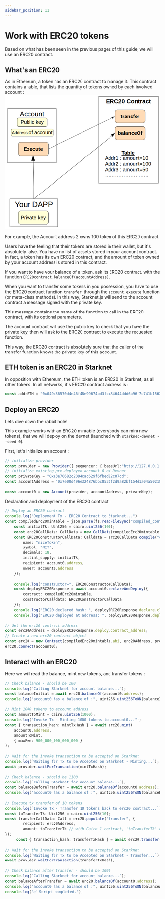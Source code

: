 ```yaml
---
sidebar_position: 11
---
```


# Work with ERC20 tokens

Based on what has been seen in the previous pages of this guide, we will use an ERC20 contract.

## What's an ERC20

As in Ethereum, a token has an ERC20 contract to manage it. This contract contains a table, that lists the quantity of tokens owned by each involved account :
![](./pictures/ERC20.png)

For example, the Account address 2 owns 100 token of this ERC20 contract.

Users have the feeling that their tokens are stored in their wallet, but it's absolutely false. You have no list of assets stored in your account contract. In fact, a token has its own ERC20 contract, and the amount of token owned by your account address is stored in this contract.

If you want to have your balance of a token, ask its ERC20 contract, with the function `ERC20contract.balanceOf(accountAddress)`.

When you want to transfer some tokens in you possession, you have to use the ERC20 contract function `transfer`, through the `account.execute` function (or meta-class methods). In this way, Starknet.js will send to the account contract a message signed with the private key.

This message contains the name of the function to call in the ERC20 contract, with its optional parameters.

The account contract will use the public key to check that you have the private key, then will ask to the ERC20 contract to execute the requested function.

This way, the ERC20 contract is absolutely sure that the caller of the transfer function knows the private key of this account.

## ETH token is an ERC20 in Starknet

In opposition with Ethereum, the ETH token is an ERC20 in Starknet, as all other tokens. In all networks, it's ERC20 contract address is :

```typescript
const addrETH = "0x049d36570d4e46f48e99674bd3fcc84644ddd6b96f7c741b1562b82f9e004dc7";
```

## Deploy an ERC20

Lets dive down the rabbit hole!

This example works with an ERC20 mintable (everybody can mint new tokens), that we will deploy on the devnet (launched with `starknet-devnet --seed 0`).

First, let's initialize an account :

```typescript
// initialize provider
const provider = new Provider({ sequencer: { baseUrl:"http://127.0.0.1:5050"  } });
// initialize existing pre-deployed account 0 of Devnet
const privateKey = "0xe3e70682c2094cac629f6fbed82c07cd";
const accountAddress = "0x7e00d496e324876bbc8531f2d9a82bf154d1a04a50218ee74cdd372f75a551a";

const account0 = new Account(provider, accountAddress, privateKey);
```

Declaration and deployment of the ERC20 contract :

```typescript
// Deploy an ERC20 contract
console.log("Deployment Tx - ERC20 Contract to Starknet...");
const compiledErc20mintable = json.parse(fs.readFileSync("compiled_contracts/ERC20MintableOZ051.json").toString("ascii"));
    const initialTk: Uint256 = cairo.uint256(100);
    const erc20CallData: CallData = new CallData(compiledErc20mintable.abi);
    const ERC20ConstructorCallData: Calldata = erc20CallData.compile("constructor", {
        name: "niceToken",
        symbol: "NIT",
        decimals: 18,
        initial_supply: initialTk,
        recipient: account0.address,
        owner: account0.address
    });

    console.log("constructor=", ERC20ConstructorCallData);
    const deployERC20Response = await account0.declareAndDeploy({
        contract: compiledErc20mintable,
        constructorCalldata: ERC20ConstructorCallData
    });
    console.log("ERC20 declared hash: ", deployERC20Response.declare.class_hash);
    console.log("ERC20 deployed at address: ", deployERC20Response.deploy.contract_address);

// Get the erc20 contract address
const erc20Address = deployERC20Response.deploy.contract_address;
// Create a new erc20 contract object
const erc20 = new Contract(compiledErc20mintable.abi, erc20Address, provider);
erc20.connect(account0);
```

## Interact with an ERC20

Here we will read the balance, mint new tokens, and transfer tokens :

```typescript
// Check balance - should be 100
console.log(`Calling Starknet for account balance...`);
const balanceInitial = await erc20.balanceOf(account0.address);
console.log("account0 has a balance of :", uint256.uint256ToBN(balanceInitial.balance).toString()); // Cairo 0 response

// Mint 1000 tokens to account address
const amountToMint = cairo.uint256(1000);
console.log("Invoke Tx - Minting 1000 tokens to account0...");
const { transaction_hash: mintTxHash } = await erc20.mint(
	account0.address,
	amountToMint,
	{ maxFee: 900_000_000_000_000 }
);

// Wait for the invoke transaction to be accepted on Starknet
console.log(`Waiting for Tx to be Accepted on Starknet - Minting...`);
await provider.waitForTransaction(mintTxHash);

// Check balance - should be 1100
console.log(`Calling Starknet for account balance...`);
const balanceBeforeTransfer = await erc20.balanceOf(account0.address);
console.log("account0 has a balance of :", uint256.uint256ToBN(balanceBeforeTransfer.balance).toString()); // Cairo 0 response

// Execute tx transfer of 10 tokens
console.log(`Invoke Tx - Transfer 10 tokens back to erc20 contract...`);
const toTransferTk: Uint256 = cairo.uint256(10);
const transferCallData: Call = erc20.populate("transfer", {
        recipient: erc20Address,
        amount: toTransferTk // with Cairo 1 contract, 'toTransferTk' can be replaced by '10n'
});
     const { transaction_hash: transferTxHash } = await erc20.transfer( ...transferCallData.calldata);

// Wait for the invoke transaction to be accepted on Starknet
console.log(`Waiting for Tx to be Accepted on Starknet - Transfer...`);
await provider.waitForTransaction(transferTxHash);

// Check balance after transfer - should be 1090
console.log(`Calling Starknet for account balance...`);
const balanceAfterTransfer = await erc20.balanceOf(account0.address);
console.log("account0 has a balance of :", uint256.uint256ToBN(balanceAfterTransfer.balance).toString()); // Cairo 0 response
console.log("✅ Script completed.");
```
